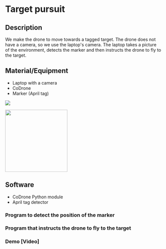 
# Target pursuit


## Description

We make the drone to move towards a tagged target. The drone does not have a camera, so we use the laptop's camera.
The laptop takes a picture of the environment, detects the marker and then instructs the drone to fly to the target.


## Material/Equipment

- Laptop with a camera
- CoDrone
- Marker (April tag)

![](https://www.cnet.com/a/img/j8Jyt-UNj36WrvLbVWnXU1WawPw=/470x353/2016/01/08/bd231247-8b12-4d2a-bfe2-98f210c3c48b/byrobot-dfx-battle-drone.jpg)

<img src="https://repository-images.githubusercontent.com/285867695/dc81c800-dd4b-11ea-9b11-4ec97fb40565" width=200></img>


## Software

- CoDrone Python module
- April tag detector


### Program to detect the position of the marker



### Program that instructs the drone to fly to the target



### Demo [Video]















